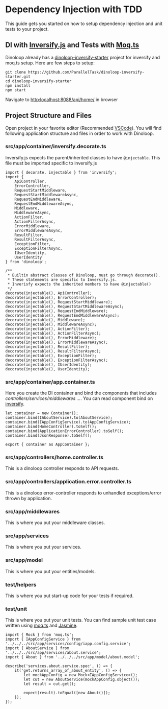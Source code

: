 # Dependency Injection with TDD
This guide gets you started on how to setup dependency injection and unit tests to your project.

## DI with [Inversify.js](http://inversify.io/) and Tests with [Moq.ts](https://github.com/dvabuzyarov/moq.ts)
Dinoloop already has a [dinoloop-inversify-starter](https://github.com/ParallelTask/dinoloop-inversify-starter) project for inversify and moq.ts setup. Here are few steps to setup:
```
git clone https://github.com/ParallelTask/dinoloop-inversify-starter.git
cd dinoloop-inversify-starter
npm install
npm start
```
Navigate to [http:localhost:8088/api/home/](http:localhost:8088/api/home/) in browser

## Project Structure and Files
Open project in your favorite editor (Recommended [VSCode](https://code.visualstudio.com/)). You will find following application structure and files in order to work with Dinoloop.

### src/app/container/inversify.decorate.ts
Inversify.js expects the parent/inherited classes to have `@injectable`. This file must be imported specific to inversify.js
```
import { decorate, injectable } from 'inversify';
import { 
    ApiController, 
    ErrorController, 
    RequestStartMiddleware, 
    RequestStartMiddlewareAsync, 
    RequestEndMiddleware,
    RequestEndMiddlewareAsync,
    Middleware,
    MiddlewareAsync,
    ActionFilter,
    ActionFilterAsync,
    ErrorMiddleware,
    ErrorMiddlewareAsync,
    ResultFilter,
    ResultFilterAsync,
    ExceptionFilter,
    ExceptionFilterAsync,
    IUserIdentity,
    UserIdentity
} from 'dinoloop';

/**
 * Builtin abstract classes of Dinoloop, must go through decorate().
 * These statements are specific to Inversify.js.
 * Inverisfy expects the inherited members to have @injectable()
 */
decorate(injectable(), ApiController);
decorate(injectable(), ErrorController);
decorate(injectable(), RequestStartMiddleware);
decorate(injectable(), RequestStartMiddlewareAsync);
decorate(injectable(), RequestEndMiddleware);
decorate(injectable(), RequestEndMiddlewareAsync);
decorate(injectable(), Middleware);
decorate(injectable(), MiddlewareAsync);
decorate(injectable(), ActionFilter);
decorate(injectable(), ActionFilterAsync);
decorate(injectable(), ErrorMiddleware);
decorate(injectable(), ErrorMiddlewareAsync);
decorate(injectable(), ResultFilter);
decorate(injectable(), ResultFilterAsync);
decorate(injectable(), ExceptionFilter);
decorate(injectable(), ExceptionFilterAsync);
decorate(injectable(), IUserIdentity);
decorate(injectable(), UserIdentity);
```
### src/app/container/app.container.ts
Here you create the DI container and bind the components that includes *controllers/services/middlewares ...*. You can read component bind on [inversify](https://github.com/inversify/InversifyJS/tree/master/wiki).
```
let container = new Container();
container.bind(IAboutService).to(AboutService);
container.bind(IAppConfigService).to(AppConfigService);
container.bind(HomeController).toSelf();
container.bind(ApplicationErrorController).toSelf();
container.bind(JsonResponse).toSelf();

export { container as AppContainer };
```
### src/app/controllers/home.controller.ts
This is a dinoloop controller responds to API requests.
### src/app/controllers/application.error.controller.ts
This is a dinoloop error-controller responds to unhandled exceptions/error thrown by application.
### src/app/middlewares
This is where you put your middleware classes.
### src/app/services
This is where you put your services.
### src/app/model
This is where you put your entities/models.
### test/helpers
This is where you put start-up code for your tests if required.
### test/unit
This is where you put your unit tests. You can find sample unit test case written using [moq.ts](https://github.com/dvabuzyarov/moq.ts) and [Jasmine](https://jasmine.github.io/).
```
import { Mock } from 'moq.ts';
import { IAppConfigService } from '../../../src/app/services/config/iapp.config.service';
import { AboutService } from '../../../src/app/services/about.service';
import { About } from '../../../src/app/model/about.model';

describe('services.about.service.spec', () => {
    it('get.returns_array_of_about_entity', () => {
        let mockAppConfig = new Mock<IAppConfigService>();
        let cut = new AboutService(mockAppConfig.object());
        let result = cut.get();

        expect(result).toEqual([new About()]);
    });
});
```
